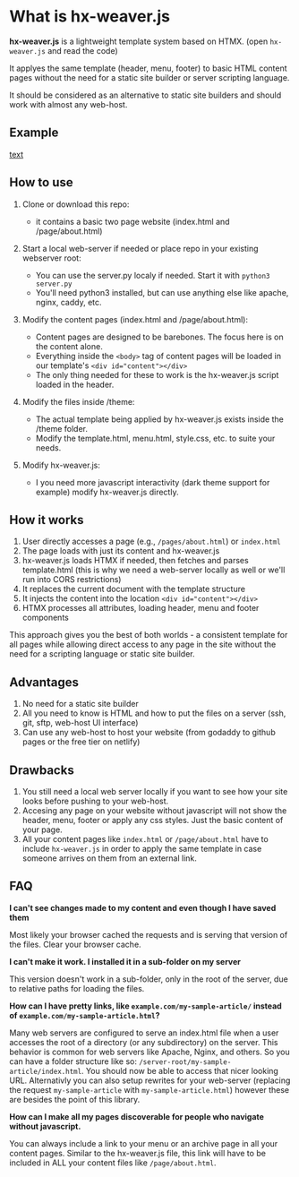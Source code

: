 # What is hx-weaver.js

**hx-weaver.js** is a lightweight template system based on HTMX. (open `hx-weaver.js` and read the code)

It applyes the same template (header, menu, footer) to basic HTML content pages without the need for a static site builder or server scripting language.

It should be considered as an alternative to static site builders and should work with almost any web-host.

## Example
[text](https://sareiodata.github.io/hx-weaver/)

## How to use

1. Clone or download this repo:

   - it contains a basic two page website (index.html and /page/about.html)

2. Start a local web-server if needed or place repo in your existing webserver root:

   - You can use the server.py localy if needed. Start it with `python3 server.py`
   - You'll need python3 installed, but can use anything else like apache, nginx, caddy, etc.

3. Modify the content pages (index.html and /page/about.html):

   - Content pages are designed to be barebones. The focus here is on the content alone.
   - Everything inside the `<body>` tag of content pages will be loaded in our template's `<div id="content"></div>`
   - The only thing needed for these to work is the hx-weaver.js script loaded in the header.

4. Modify the files inside /theme:

   - The actual template being applied by hx-weaver.js exists inside the /theme folder.
   - Modify the template.html, menu.html, style.css, etc. to suite your needs.

5. Modify hx-weaver.js:
   - I you need more javascript interactivity (dark theme support for example) modify hx-weaver.js directly.

## How it works

1. User directly accesses a page (e.g., `/pages/about.html`) or `index.html`
2. The page loads with just its content and hx-weaver.js
3. hx-weaver.js loads HTMX if needed, then fetches and parses template.html (this is why we need a web-server locally as well or we'll run into CORS restrictions)
4. It replaces the current document with the template structure
5. It injects the content into the location `<div id="content"></div>`
6. HTMX processes all attributes, loading header, menu and footer components

This approach gives you the best of both worlds - a consistent template for all pages
while allowing direct access to any page in the site without the need for a scripting language or static site builder.

## Advantages

1. No need for a static site builder
2. All you need to know is HTML and how to put the files on a server (ssh, git, sftp, web-host UI interface)
3. Can use any web-host to host your website (from godaddy to github pages or the free tier on netlify)

## Drawbacks

1. You still need a local web server locally if you want to see how your site looks before pushing to your web-host.
2. Accesing any page on your website without javascript will not show the header, menu, footer or apply any css styles. Just the basic content of your page.
3. All your content pages like `index.html` or `/page/about.html` have to include `hx-weaver.js` in order to apply the same template in case someone arrives on them from an external link.

## FAQ

**I can't see changes made to my content and even though I have saved them**

Most likely your browser cached the requests and is serving that version of the files. Clear your browser cache.

**I can't make it work. I installed it in a sub-folder on my server**

This version doesn't work in a sub-folder, only in the root of the server, due to relative paths for loading the files.

**How can I have pretty links, like `example.com/my-sample-article/` instead of `example.com/my-sample-article.html`?**

Many web servers are configured to serve an index.html file when a user accesses the root of a directory (or any subdirectory) on the server.
This behavior is common for web servers like Apache, Nginx, and others. So you can have a folder structure like so: `/server-root/my-sample-article/index.html`.
You should now be able to access that nicer looking URL.
Alternativly you can also setup rewrites for your web-server (replacing the request `my-sample-article` with `my-sample-article.html`) however these are besides the point of this library.

**How can I make all my pages discoverable for people who navigate without javascript.**

You can always include a link to your menu or an archive page in all your content pages. Similar to the hx-weaver.js file, this link will have to be included in ALL your content files like `/page/about.html`.
